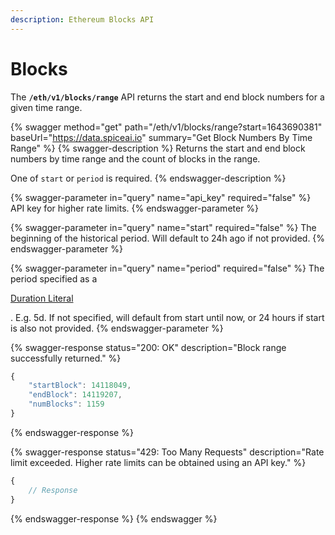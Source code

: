 ```yaml
---
description: Ethereum Blocks API
---
```


# Blocks

The **`/eth/v1/blocks/range`** API returns the start and end block numbers for a given time range.

{% swagger method="get" path="/eth/v1/blocks/range?start=1643690381" baseUrl="https://data.spiceai.io" summary="Get Block Numbers By Time Range" %}
{% swagger-description %}
Returns the start and end block numbers by time range and the count of blocks in the range.

One of `start` or `period` is required.
{% endswagger-description %}

{% swagger-parameter in="query" name="api_key" required="false" %}
API key for higher rate limits.
{% endswagger-parameter %}

{% swagger-parameter in="query" name="start" required="false" %}
The beginning of the historical period. Will default to 24h ago if not provided.
{% endswagger-parameter %}

{% swagger-parameter in="query" name="period" required="false" %}
The period specified as a

[Duration Literal](../../getting-started/core-concepts/duration-literals.md)

. E.g. 5d. If not specified, will default from start until now, or 24 hours if start is also not provided.
{% endswagger-parameter %}

{% swagger-response status="200: OK" description="Block range successfully returned." %}
```javascript
{
	"startBlock": 14118049,
	"endBlock": 14119207,
	"numBlocks": 1159
}
```
{% endswagger-response %}

{% swagger-response status="429: Too Many Requests" description="Rate limit exceeded. Higher rate limits can be obtained using an API key." %}
```javascript
{
    // Response
}
```
{% endswagger-response %}
{% endswagger %}
